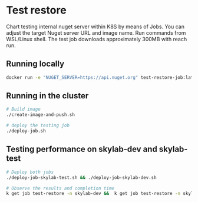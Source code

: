 # Test restore

Chart testing internal nuget server within K8S by means of Jobs.
You can adjust the target Nuget server URL and image name.
Run commands from WSL/Linux shell.
The test job downloads approximately 300MB with reach run.

## Running locally

```sh
docker run -e "NUGET_SERVER=https://api.nuget.org" test-restore-job:latest 
```

## Running in the cluster

```sh
# Build image
./create-image-and-push.sh

# deploy the testing job 
./deploy-job.sh
```

## Testing performance on skylab-dev and skylab-test

```sh
# Deploy both jobs
./deploy-job-skylab-test.sh && ./deploy-job-skylab-dev.sh

# Observe the results and completion time
k get job test-restore -n skylab-dev &&  k get job test-restore -n skylab-test

```
